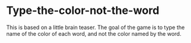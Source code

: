 # Type-the-color-not-the-word
This is based on a little brain teaser. The goal of the game is to type  the name of the color of each word, and not the color named by the word. 
